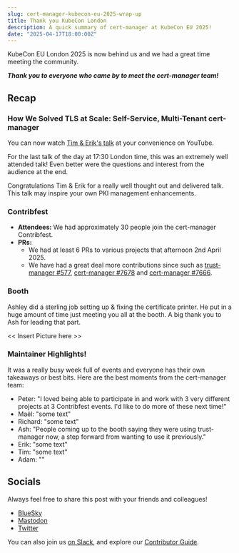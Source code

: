 ```yaml
---
slug: cert-manager-kubecon-eu-2025-wrap-up
title: Thank you KubeCon London
description: A quick summary of cert-manager at KubeCon EU 2025!
date: "2025-04-17T18:00:00Z"
---
```


KubeCon EU London 2025 is now behind us and we had a great time meeting the community.

***Thank you to everyone who came by to meet the cert-manager team!***

## Recap

### How We Solved TLS at Scale: Self-Service, Multi-Tenant cert-manager

You can now watch [Tim & Erik's talk](https://youtu.be/gWgagjHtnlE?si=mqUCMwMc04tF5Jlt) at your convenience on YouTube.

For the last talk of the day at 17:30 London time, this was an extremely well attended talk!
Even better were the questions and interest from the audience at the end.

Congratulations Tim & Erik for a really well thought out and delivered talk.
This talk may inspire your own PKI management enhancements.

### Contribfest

- **Attendees:** We had approximately 30 people join the cert-manager Contribfest.
- **PRs:** 
  - We had at least 6 PRs to various projects that afternoon 2nd April 2025. 
  - We have had a great deal more contributions since such as [trust-manager #577](https://github.com/cert-manager/trust-manager/pull/577), [cert-manager #7678](https://github.com/cert-manager/cert-manager/pull/7678) and [cert-manager #7666](https://github.com/cert-manager/cert-manager/pull/7666).

### Booth

Ashley did a sterling job setting up & fixing the certificate printer.
He put in a huge amount of time just meeting you all at the booth.
A big thank you to Ash for leading that part.

<< Insert Picture here >>

### Maintainer Highlights!

It was a really busy week full of events and everyone has their own takeaways or best bits.
Here are the best moments from the cert-manager team:

- Peter: "I loved being able to participate in and work with 3 very different projects at 3 Contribfest events. I'd like to do more of these next time!"
- Maël: "some text"
- Richard: "some text"
- Ash: "People coming up to the booth saying they were using trust-manager now, a step forward from wanting to use it previously."
- Erik: "some text"
- Tim: "some text"
- Adam: ""

## Socials

Always feel free to share this post with your friends and colleagues!

- [BlueSky](https://bsky.app/profile/cert-manager.bsky.social)
- [Mastodon](https://infosec.exchange/@CertManager)
- [Twitter](https://twitter.com/certmanager)

You can also join us [on Slack](https://cert-manager.io/docs/contributing/#slack), and explore our [Contributor Guide](https://cert-manager.io/docs/contributing/).
